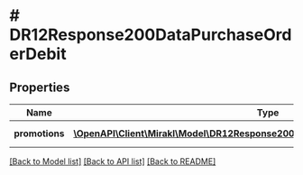 # # DR12Response200DataPurchaseOrderDebit

## Properties

Name | Type | Description | Notes
------------ | ------------- | ------------- | -------------
**promotions** | [**\OpenAPI\Client\Mirakl\Model\DR12Response200DataPurchaseOrderDebitPromotions[]**](DR12Response200DataPurchaseOrderDebitPromotions.md) | List of promotions | [optional]

[[Back to Model list]](../../README.md#models) [[Back to API list]](../../README.md#endpoints) [[Back to README]](../../README.md)
